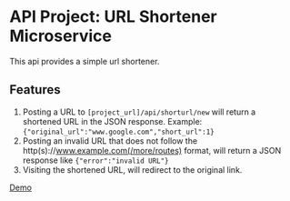 # API Project: URL Shortener Microservice

This api provides a simple url shortener.

## Features

1. Posting a URL to `[project_url]/api/shorturl/new` will return a shortened URL in the JSON response.
   Example: `{"original_url":"www.google.com","short_url":1}`
2. Posting an invalid URL that does not follow the http(s)://www.example.com(/more/routes) format, will return a JSON response like `{"error":"invalid URL"}`
3. Visiting the shortened URL, will redirect to the original link.

[Demo](https://oy7br.sse.codesandbox.io/)
